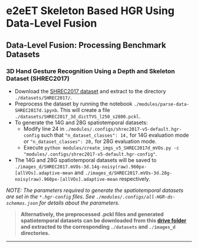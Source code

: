 # e2eET Skeleton Based HGR Using Data-Level Fusion

## Data-Level Fusion: Processing Benchmark Datasets

### **3D Hand Gesture Recognition Using a Depth and Skeleton Dataset (SHREC2017)**
   - Download the [SHREC2017 dataset](http://www-rech.telecom-lille.fr/shrec2017-hand/) and extract to the directory `./datasets/SHREC2017/`.
   - Preprocess the dataset by running the notebook `./modules/parse-data-SHREC2017d.ipynb`. This will create a file `./datasets/SHREC2017_3d_dictTVS_l250_s2800.pckl`.
   - To generate the 14G and 28G spatiotemporal datasets:
      - Modify line 24 in `./modules/.configs/shrec2017-v5-default.hgr-config` such that `"n_dataset_classes": 14,` for 14G evaluation mode or `"n_dataset_classes": 28,` for 28G evaluation mode.
      - Execute `python modules/create_imgs_v5_SHREC2017d_mVOs.py -c "modules/.configs/shrec2017-v5-default.hgr-config"`.
   -  The 14G and 28G spatiotemporal datasets will be saved to `./images_d/SHREC2017.mVOs-3d.14g-noisy(raw).960px-[allVOs].adaptive-mean` and `./images_d/SHREC2017.mVOs-3d.28g-noisy(raw).960px-[allVOs].adaptive-mean` respectively.

*NOTE: The parameters required to generate the spatiotemporal datasets are set in the `*.hgr-config` files. See `./modules/.configs/all-HGR-ds-schemas.json` for details about the parameters.*

> **Alternatively, the preprocessed .pckl files and generated spatiotemporal datasets can be downloaded from this [drive folder](https://drive.google.com/drive/u/0/folders/1BvoxkRDBK86A3_oNdQrnC8TLvp4l0W9x) and extracted to the corresponding `./datasets` and `./images_d` directories.**

<hr>
